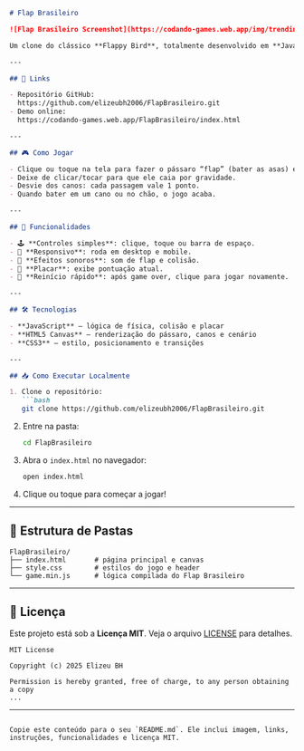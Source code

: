 ````markdown
# Flap Brasileiro

![Flap Brasileiro Screenshot](https://codando-games.web.app/img/trending/trend-2.jpg)

Um clone do clássico **Flappy Bird**, totalmente desenvolvido em **JavaScript**, **HTML** e **CSS**, com temática brasileira.

---

## 🔗 Links

- Repositório GitHub:  
  https://github.com/elizeubh2006/FlapBrasileiro.git  
- Demo online:  
  https://codando-games.web.app/FlapBrasileiro/index.html  

---

## 🎮 Como Jogar

- Clique ou toque na tela para fazer o pássaro “flap” (bater as asas) e subir.  
- Deixe de clicar/tocar para que ele caia por gravidade.  
- Desvie dos canos: cada passagem vale 1 ponto.  
- Quando bater em um cano ou no chão, o jogo acaba.  

---

## 🚀 Funcionalidades

- 🕹️ **Controles simples**: clique, toque ou barra de espaço.  
- 📱 **Responsivo**: roda em desktop e mobile.  
- 🎵 **Efeitos sonoros**: som de flap e colisão.  
- 🏅 **Placar**: exibe pontuação atual.  
- 🔄 **Reinício rápido**: após game over, clique para jogar novamente.  

---

## 🛠 Tecnologias

- **JavaScript** – lógica de física, colisão e placar  
- **HTML5 Canvas** – renderização do pássaro, canos e cenário  
- **CSS3** – estilo, posicionamento e transições  

---

## 📥 Como Executar Localmente

1. Clone o repositório:  
   ```bash
   git clone https://github.com/elizeubh2006/FlapBrasileiro.git
````

2. Entre na pasta:

   ```bash
   cd FlapBrasileiro
   ```
3. Abra o `index.html` no navegador:

   ```bash
   open index.html
   ```
4. Clique ou toque para começar a jogar!

---

## 📂 Estrutura de Pastas

```
FlapBrasileiro/
├── index.html       # página principal e canvas
├── style.css        # estilos do jogo e header
└── game.min.js      # lógica compilada do Flap Brasileiro
```

---

## 📝 Licença

Este projeto está sob a **Licença MIT**. Veja o arquivo [LICENSE](LICENSE) para detalhes.

```text
MIT License

Copyright (c) 2025 Elizeu BH

Permission is hereby granted, free of charge, to any person obtaining a copy
...
```

---

```

Copie este conteúdo para o seu `README.md`. Ele inclui imagem, links, instruções, funcionalidades e licença MIT.
```
